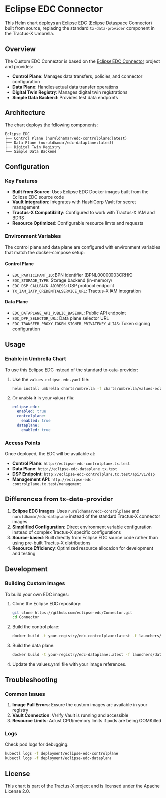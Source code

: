 # Eclipse EDC Connector

This Helm chart deploys an Eclipse EDC (Eclipse Dataspace Connector) built from source, replacing the standard `tx-data-provider` component in the Tractus-X Umbrella.

## Overview

The Custom EDC Connector is based on the [Eclipse EDC Connector](https://github.com/eclipse-edc/Connector) project and provides:

- **Control Plane**: Manages data transfers, policies, and connector configuration
- **Data Plane**: Handles actual data transfer operations
- **Digital Twin Registry**: Manages digital twin registrations
- **Simple Data Backend**: Provides test data endpoints

## Architecture

The chart deploys the following components:

```
Eclipse EDC
├── Control Plane (nuruldhamar/edc-controlplane:latest)
├── Data Plane (nuruldhamar/edc-dataplane:latest)
├── Digital Twin Registry
└── Simple Data Backend
```

## Configuration

### Key Features

- **Built from Source**: Uses Eclipse EDC Docker images built from the Eclipse EDC source code
- **Vault Integration**: Integrates with HashiCorp Vault for secret management
- **Tractus-X Compatibility**: Configured to work with Tractus-X IAM and BDRS
- **Resource Optimized**: Configurable resource limits and requests

### Environment Variables

The control plane and data plane are configured with environment variables that match the docker-compose setup:

#### Control Plane
- `EDC_PARTICIPANT_ID`: BPN identifier (BPNL00000003CRHK)
- `EDC_STORAGE_TYPE`: Storage backend (in-memory)
- `EDC_DSP_CALLBACK_ADDRESS`: DSP protocol endpoint
- `TX_IAM_IATP_CREDENTIALSERVICE_URL`: Tractus-X IAM integration

#### Data Plane
- `EDC_DATAPLANE_API_PUBLIC_BASEURL`: Public API endpoint
- `EDC_DPF_SELECTOR_URL`: Data plane selector URL
- `EDC_TRANSFER_PROXY_TOKEN_SIGNER_PRIVATEKEY_ALIAS`: Token signing configuration

## Usage

### Enable in Umbrella Chart

To use this Eclipse EDC instead of the standard tx-data-provider:

1. Use the `values-eclipse-edc.yaml` file:
   ```bash
   helm install umbrella charts/umbrella -f charts/umbrella/values-eclipse-edc.yaml
   ```

2. Or enable it in your values file:
   ```yaml
   eclipse-edc:
     enabled: true
     controlplane:
       enabled: true
     dataplane:
       enabled: true
   ```

### Access Points

Once deployed, the EDC will be available at:

- **Control Plane**: `http://eclipse-edc-controlplane.tx.test`
- **Data Plane**: `http://eclipse-edc-dataplane.tx.test`
- **DSP Endpoint**: `http://eclipse-edc-controlplane.tx.test/api/v1/dsp`
- **Management API**: `http://eclipse-edc-controlplane.tx.test/management`

## Differences from tx-data-provider

1. **Eclipse EDC Images**: Uses `nuruldhamar/edc-controlplane` and `nuruldhamar/edc-dataplane` instead of the standard Tractus-X connector images
2. **Simplified Configuration**: Direct environment variable configuration instead of complex Tractus-X specific configurations
3. **Source-based**: Built directly from Eclipse EDC source code rather than using pre-built Tractus-X distributions
4. **Resource Efficiency**: Optimized resource allocation for development and testing

## Development

### Building Custom Images

To build your own EDC images:

1. Clone the Eclipse EDC repository:
   ```bash
   git clone https://github.com/eclipse-edc/Connector.git
   cd Connector
   ```

2. Build the control plane:
   ```bash
   docker build -t your-registry/edc-controlplane:latest -f launchers/control-plane/Dockerfile .
   ```

3. Build the data plane:
   ```bash
   docker build -t your-registry/edc-dataplane:latest -f launchers/data-plane/Dockerfile .
   ```

4. Update the values.yaml file with your image references.

## Troubleshooting

### Common Issues

1. **Image Pull Errors**: Ensure the custom images are available in your registry
2. **Vault Connection**: Verify Vault is running and accessible
3. **Resource Limits**: Adjust CPU/memory limits if pods are being OOMKilled

### Logs

Check pod logs for debugging:
```bash
kubectl logs -f deployment/eclipse-edc-controlplane
kubectl logs -f deployment/eclipse-edc-dataplane
```

## License

This chart is part of the Tractus-X project and is licensed under the Apache License 2.0. 